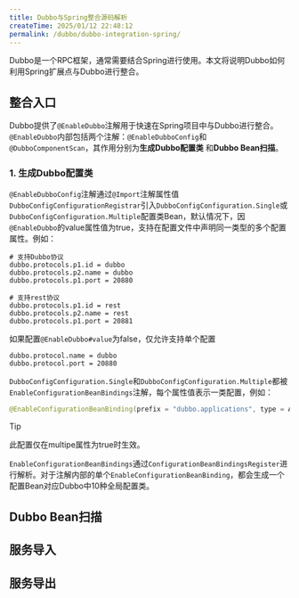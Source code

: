 ```yaml
---
title: Dubbo与Spring整合源码解析
createTime: 2025/01/12 22:48:12
permalink: /dubbo/dubbo-integration-spring/
---
```

Dubbo是一个RPC框架，通常需要结合Spring进行使用。本文将说明Dubbo如何利用Spring扩展点与Dubbo进行整合。

## 整合入口
Dubbo提供了`@EnableDubbo`注解用于快速在Spring项目中与Dubbo进行整合。`@EnableDubbo`内部包括两个注解：`@EnableDubboConfig`和`@DubboComponentScan`，其作用分别为**生成Dubbo配置类**
和**Dubbo Bean扫描**。

### 1. 生成Dubbo配置类
`@EnableDubboConfig`注解通过`@Import`注解属性值`DubboConfigConfigurationRegistrar`引入`DubboConfigConfiguration.Single`或`DubboConfigConfiguration.Multiple`配置类Bean，默认情况下，因`@EnableDubbo`的value属性值为true，支持在配置文件中声明同一类型的多个配置属性。例如：

```properties
# 支持Dubbo协议
dubbo.protocols.p1.id = dubbo
dubbo.protocols.p2.name = dubbo
dubbo.protocols.p1.port = 20880

# 支持rest协议
dubbo.protocols.p1.id = rest
dubbo.protocols.p2.name = rest
dubbo.protocols.p1.port = 20881
```

如果配置`@EnableDubbo#value`为false，仅允许支持单个配置
```properties
dubbo.protocol.name = dubbo
dubbo.protocol.port = 20880
```

`DubboConfigConfiguration.Single`和`DubboConfigConfiguration.Multiple`都被`EnableConfigurationBeanBindings`注解，每个属性值表示一类配置，例如：
```java
@EnableConfigurationBeanBinding(prefix = "dubbo.applications", type = ApplicationConfig.class, multiple = true)
```
> [!TIP]
> 此配置仅在multipe属性为true时生效。

`EnableConfigurationBeanBindings`通过`ConfigurationBeanBindingsRegister`进行解析。对于注解内部的单个`EnableConfigurationBeanBinding`，都会生成一个配置Bean对应Dubbo中10种全局配置类。



## Dubbo Bean扫描
## 服务导入
## 服务导出